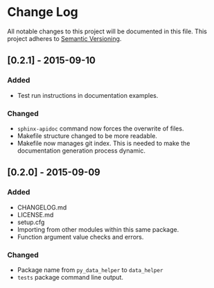 # Change Log
All notable changes to this project will be documented in this file.
This project adheres to [Semantic Versioning](http://semver.org/).

## [0.2.1] - 2015-09-10
### Added
  - Test run instructions in documentation examples.

### Changed
  - `sphinx-apidoc` command now forces the overwrite of files.
  - Makefile structure changed to be more readable.
  - Makefile now manages git index. This is needed to make the documentation generation process dynamic. 

## [0.2.0] - 2015-09-09
### Added
  - CHANGELOG.md
  - LICENSE.md
  - setup.cfg
  - Importing from other modules within this same package.
  - Function argument value checks and errors.

### Changed
  - Package name from `py_data_helper` to `data_helper`
  - `tests` package command line output.
